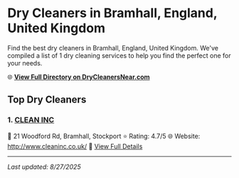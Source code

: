 # Dry Cleaners in Bramhall, England, United Kingdom

Find the best dry cleaners in Bramhall, England, United Kingdom. We've compiled a list of 1 dry cleaning services to help you find the perfect one for your needs.

🌐 **[View Full Directory on DryCleanersNear.com](https://drycleanersnear.com/city/United%20Kingdom/England/Bramhall)**

## Top Dry Cleaners

### 1. [CLEAN INC](https://drycleanersnear.com/dryCleaner/6892b87c7a636409f9a33eba/clean-inc)
📍 21 Woodford Rd, Bramhall, Stockport
⭐ Rating: 4.7/5
🌐 Website: http://www.cleaninc.co.uk/
🔗 [View Full Details](https://drycleanersnear.com/dryCleaner/6892b87c7a636409f9a33eba/clean-inc)


---

*Last updated: 8/27/2025*
